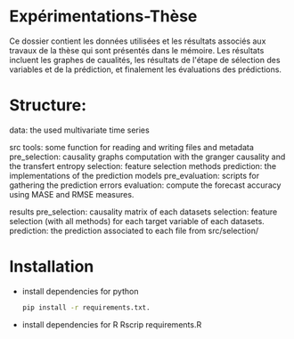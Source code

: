 # Expérimentations-Thèse

Ce dossier contient les données utilisées et les résultats associés aux travaux de la thèse  qui sont présentés dans le mémoire. Les résultats incluent les graphes de caualités, les résultats de l'étape de sélection des variables et de la prédiction, et finalement les évaluations des prédictions.

# Structure:

data: the used multivariate time series


src 
	tools: some function for reading and writing files and metadata
	pre_selection: causality graphs computation with the granger causality and the transfert entropy
	selection: feature selection methods
	prediction: the implementations of the prediction models
	pre_evaluation: scripts for gathering the prediction errors
	evaluation: compute the forecast accuracy using MASE and RMSE measures.
	
		
results 
	pre_selection: causality matrix of each datasets
	selection: feature selection (with all methods) for each target variable of each datasets.
	prediction: the prediction associated to each file from src/selection/

      
# Installation

  * install dependencies for python
    ```bash
    pip install -r requirements.txt.
    ```
   * install dependencies for R
   Rscrip requirements.R
